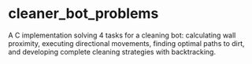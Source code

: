 # cleaner_bot_problems
A C implementation solving 4 tasks for a cleaning bot: calculating wall proximity, executing directional movements, finding optimal paths to dirt, and developing complete cleaning strategies with backtracking.
